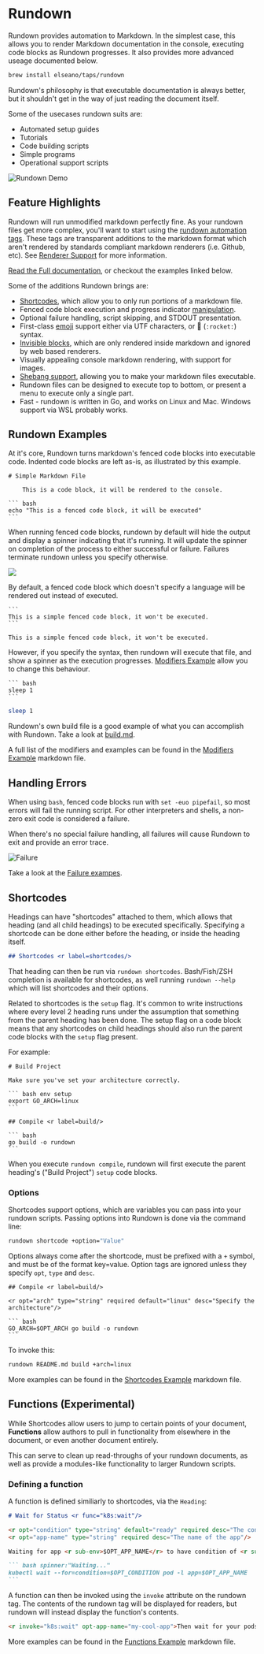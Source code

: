 # Rundown <r label="rundown:help"/>

Rundown provides automation to Markdown. In the simplest case, this allows you to render Markdown documentation in the console, executing code blocks as Rundown progresses. It also provides more advanced useage documented below. 

<r norun reveal/>

``` bash
brew install elseano/taps/rundown
```


Rundown's philosophy is that executable documentation is always better, but it shouldn't get in the way of just reading the document itself. 

Some of the usecases rundown suits are:

* Automated setup guides
* Tutorials
* Code building scripts
* Simple programs
* Operational support scripts

![Rundown Demo](./_images/demo.gif)

<r stop-ok/>

## Feature Highlights

Rundown will run unmodified markdown perfectly fine. As your rundown files get more complex, you'll want to start using the [rundown automation tags](./docs/automation_tags.md). These tags are transparent additions to the markdown format which aren't rendered by standards compliant markdown renderers (i.e. Github, etc). See [Renderer Support](./docs/renderer_support.md) for more information.

[Read the Full documentation](./docs/automation_tags.md), or checkout the examples linked below.

Some of the additions Rundown brings are:

* [Shortcodes](./examples/shortcodes.md), which allow you to only run portions of a markdown file.
* Fenced code block execution and progress indicator [manipulation](./examples/mods.md).
* Optional failure handling, script skipping, and STDOUT presentation.
* First-class [emoji](./examples/emoji.md) support either via UTF characters, or :rocket: (`:rocket:`) syntax.
* [Invisible blocks](./examples/hidden.md), which are only rendered inside markdown and ignored by web based renderers.
* Visually appealing console markdown rendering, with support for images.
* [Shebang support](./examples/shebang-repeat.md), allowing you to make your markdown files executable.
* Rundown files can be designed to execute top to bottom, or present a menu to execute only a single part.
* Fast - rundown is written in Go, and works on Linux and Mac. Windows support via WSL probably works.

## Rundown Examples

At it's core, Rundown turns markdown's fenced code blocks into executable code. Indented code blocks are left as-is, as illustrated by this example.

    # Simple Markdown File

        This is a code block, it will be rendered to the console.
    
    ``` bash
    echo "This is a fenced code block, it will be executed"
    ```

When running fenced code blocks, rundown by default will hide the output and display a spinner indicating that it's running. It will update the spinner on completion of the process to either successful or failure. Failures terminate rundown unless you specify otherwise.

![](./_images/spinner.png)

By default, a fenced code block which doesn't specify a language will be rendered out instead of executed.

    ```
    This is a simple fenced code block, it won't be executed.
    ```

```
This is a simple fenced code block, it won't be executed.
```

However, if you specify the syntax, then rundown will execute that file, and show a spinner as the execution progresses. [Modifiers Example](./examples/mods.md) allow you to change this behaviour.

    ``` bash
    sleep 1
    ```

``` bash
sleep 1
```

Rundown's own build file is a good example of what you can accomplish with Rundown. Take a look at [build.md](./build.md).

A full list of the modifiers and examples can be found in the [Modifiers Example](./examples/mods.md) markdown file.

## Handling Errors

When using `bash`, fenced code blocks run with `set -euo pipefail`, so most errors will fail the running script. For other interpreters and shells, a non-zero exit code is considered a failure.

When there's no special failure handling, all failures will cause Rundown to exit and provide an error trace.

![Failure](./_images/failing.png)

Take a look at the [Failure exampes](./examples/failure.md).

## Shortcodes

Headings can have "shortcodes" attached to them, which allows that heading (and all child headings) to be executed specifically. Specifying a shortcode can be done either before the heading, or inside the heading itself.

``` markdown reveal norun
## Shortcodes <r label=shortcodes/>
```

That heading can then be run via `rundown shortcodes`. Bash/Fish/ZSH completion is available for shortcodes, as well running `rundown --help` which will list shortcodes and their options.

Related to shortcodes is the `setup` flag. It's common to write instructions where every level 2 heading runs under the assumption that something from the parent heading has been done. The setup flag on a code block means that any shortcodes on child headings should also run the parent code blocks with the `setup` flag present.

For example:

    # Build Project

    Make sure you've set your architecture correctly.

    ``` bash env setup
    export GO_ARCH=linux
    ```

    ## Compile <r label=build/>

    ``` bash
    go build -o rundown
    ```

When you execute `rundown compile`, rundown will first execute the parent heading's ("Build Project") `setup` code blocks.

### Options

Shortcodes support options, which are variables you can pass into your rundown scripts. Passing options into Rundown is done via the command line:

``` bash norun reveal
rundown shortcode +option="Value"
```

Options always come after the shortcode, must be prefixed with a `+` symbol, and must be of the format key=value. Option tags are ignored unless they specify `opt`, `type` and `desc`.

    ## Compile <r label=build/>

    <r opt="arch" type="string" required default="linux" desc="Specify the architecture"/>

    ``` bash
    GO_ARCH=$OPT_ARCH go build -o rundown
    ```

To invoke this:

``` bash reveal norun
rundown README.md build +arch=linux
```

More examples can be found in the [Shortcodes Example](./examples/shortcodes.md) markdown file.

## Functions (Experimental)

While Shortcodes allow users to jump to certain points of your document, **Functions** allow authors to pull in functionality from elsewhere in the document, or even another document entirely.

This can serve to clean up read-throughs of your rundown documents, as well as provide a modules-like functionality to larger Rundown scripts.

### Defining a function

A function is defined similiarly to shortcodes, via the `Heading`:

~~~ markdown reveal norun
# Wait for Status <r func="k8s:wait"/>

<r opt="condition" type="string" default="ready" required desc="The condition to wait for"/>
<r opt="app-name" type="string" required desc="The name of the app"/>

Waiting for app <r sub-env>$OPT_APP_NAME</r> to have condition of <r sub-env>`$OPT_CONDITION`</r>.

``` bash spinner:"Waiting..."
kubectl wait --for=condition=$OPT_CONDITION pod -l app=$OPT_APP_NAME
```
~~~

A function can then be invoked using the `invoke` attribute on the rundown tag. The contents of the rundown tag will be displayed for readers, but rundown will instead display the function's contents.

``` markdown reveal norun
<r invoke="k8s:wait" opt-app-name="my-cool-app">Then wait for your pods to be ready</r>
```

More examples can be found in the [Functions Example](./examples/functions.md) markdown file.

